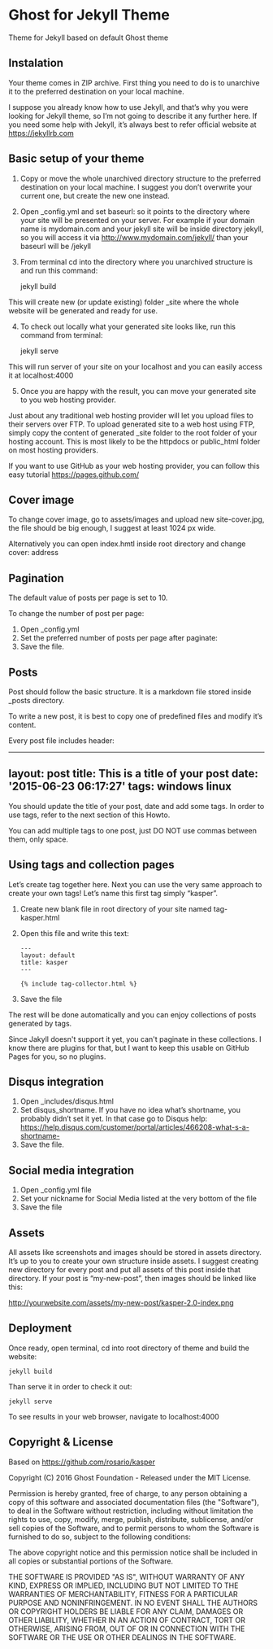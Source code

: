 # Ghost for Jekyll Theme
Theme for Jekyll based on default Ghost theme

## Instalation
Your theme comes in ZIP archive. First thing you need to do is to unarchive it to the preferred destination on your local machine.

I suppose you already know how to use Jekyll, and that’s why you were looking for Jekyll theme, so I’m not going to describe it any further here. If you need some help with Jekyll, it’s always best to refer official website at https://jekyllrb.com


## Basic setup of your theme

1) Copy or move the whole unarchived directory structure to the preferred destination on your local machine. I suggest you don’t overwrite your current one, but create the new one instead.

2) Open _config.yml and set baseurl: so it points to the directory where your site will be presented on your server. For example if your domain name is mydomain.com and your jekyll site will be inside directory jekyll, so you will access it via http://www.mydomain.com/jekyll/ than your baseurl will be /jekyll


3) From terminal cd into the directory where you unarchived structure is and run this command:

    jekyll build

This will create new (or update existing) folder _site where the whole website will be generated and ready for use.

4) To check out locally what your generated site looks like, run this command from terminal:

    jekyll serve

This will run server of your site on your localhost and you can easily access it at localhost:4000

5) Once you are happy with the result, you can move your generated site to you web hosting provider.

Just about any traditional web hosting provider will let you upload files to their servers over FTP. To upload generated site to a web host using FTP, simply copy the content of generated _site folder to the root folder of your hosting account. This is most likely to be the httpdocs or public_html folder on most hosting providers.

If you want to use GitHub as your web hosting provider, you can follow this easy tutorial https://pages.github.com/


## Cover image

To change cover image, go to assets/images and upload new site-cover.jpg, the file should be big enough, I suggest at least 1024 px wide.

Alternatively you can open index.hmtl inside root directory and change cover: address

## Pagination

The default value of posts per page is set to 10.

To change the number of post per page:

1. Open _config.yml
2. Set the preferred number of posts per page after paginate:
3. Save the file.

## Posts

Post should follow the basic structure. It is a markdown file stored inside _posts directory.

To write a new post, it is best to copy one of predefined files and modify it’s content.

Every post file includes header:

---
layout: post
title: This is a title of your post
date: '2015-06-23 06:17:27'
tags: windows linux
---

You should update the title of your post, date and add some tags. In order to use tags, refer to the next section of this Howto.

You can add multiple tags to one post, just DO NOT use commas between them, only space.


## Using tags and collection pages

Let’s create tag together here. Next you can use the very same approach to create your own tags!
Let’s name this first tag simply “kasper”.

1. Create new blank file in root directory of your site named tag-kasper.html
2. Open this file and write this text:

       ---
       layout: default
       title: kasper
       ---

       {% include tag-collector.html %}

3. Save the file

The rest will be done automatically and you can enjoy collections of posts generated by tags.

Since Jakyll doesn't support it yet, you can't paginate in these collections. I know there are plugins for that, but I want to keep this usable on GitHub Pages for you, so no plugins.

## Disqus integration

1. Open _includes/disqus.html
2. Set disqus_shortname. If you have no idea what’s shortname, you probably didn’t set it yet. In that case go to Disqus help: https://help.disqus.com/customer/portal/articles/466208-what-s-a-shortname-
3. Save the file.

## Social media integration

1. Open _config.yml file
2. Set your nickname for Social Media listed at the very bottom of the file
3. Save the file



## Assets

All assets like screenshots and images should be stored in assets directory. It’s up to you to create your own structure inside assets. I suggest creating new directory for every post and put all assets of this post inside that directory. If your post is “my-new-post”, then images should be linked like this:

http://yourwebsite.com/assets/my-new-post/kasper-2.0-index.png

## Deployment

Once ready, open terminal, cd into root directory of theme and build the website:

    jekyll build

Than serve it in order to check it out:

    jekyll serve

To see results in your web browser, navigate to localhost:4000



## Copyright & License

Based on https://github.com/rosario/kasper

Copyright (C) 2016 Ghost Foundation - Released under the MIT License.

Permission is hereby granted, free of charge, to any person obtaining a copy of this software and associated documentation files (the "Software"), to deal in the Software without restriction, including without limitation the rights to use, copy, modify, merge, publish, distribute, sublicense, and/or sell copies of the Software, and to permit persons to whom the Software is furnished to do so, subject to the following conditions:

The above copyright notice and this permission notice shall be included in all copies or substantial portions of the Software.

THE SOFTWARE IS PROVIDED "AS IS", WITHOUT WARRANTY OF ANY KIND, EXPRESS OR IMPLIED, INCLUDING BUT NOT LIMITED TO THE WARRANTIES OF MERCHANTABILITY, FITNESS FOR A PARTICULAR PURPOSE AND NONINFRINGEMENT. IN NO EVENT SHALL THE AUTHORS OR COPYRIGHT HOLDERS BE LIABLE FOR ANY CLAIM, DAMAGES OR OTHER LIABILITY, WHETHER IN AN ACTION OF CONTRACT, TORT OR OTHERWISE, ARISING FROM, OUT OF OR IN CONNECTION WITH THE SOFTWARE OR THE USE OR OTHER DEALINGS IN THE SOFTWARE.
